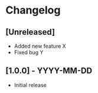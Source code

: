 # Changelog

## [Unreleased]
- Added new feature X
- Fixed bug Y

## [1.0.0] - YYYY-MM-DD
- Initial release 